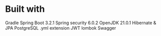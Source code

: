 # Built with
Gradle
Spring Boot 3.2.1
Spring security 6.0.2
OpenJDK 21.0.1
Hibernate & JPA
PostgreSQL
.yml extension
JWT
lombok
Swagger
